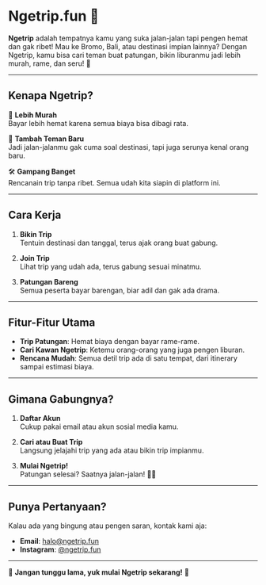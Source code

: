 # Ngetrip.fun 🚀

**Ngetrip** adalah tempatnya kamu yang suka jalan-jalan tapi pengen hemat dan gak ribet! Mau ke Bromo, Bali, atau destinasi impian lainnya? Dengan Ngetrip, kamu bisa cari teman buat patungan, bikin liburanmu jadi lebih murah, rame, dan seru! 🎉

---

## Kenapa Ngetrip?

🤑 **Lebih Murah**  
Bayar lebih hemat karena semua biaya bisa dibagi rata.

🤝 **Tambah Teman Baru**  
Jadi jalan-jalanmu gak cuma soal destinasi, tapi juga serunya kenal orang baru.

🛠 **Gampang Banget**  
Rencanain trip tanpa ribet. Semua udah kita siapin di platform ini.

---

## Cara Kerja

1. **Bikin Trip**  
   Tentuin destinasi dan tanggal, terus ajak orang buat gabung.

2. **Join Trip**  
   Lihat trip yang udah ada, terus gabung sesuai minatmu.

3. **Patungan Bareng**  
   Semua peserta bayar barengan, biar adil dan gak ada drama.

---

## Fitur-Fitur Utama

- **Trip Patungan**: Hemat biaya dengan bayar rame-rame.
- **Cari Kawan Ngetrip**: Ketemu orang-orang yang juga pengen liburan.
- **Rencana Mudah**: Semua detil trip ada di satu tempat, dari itinerary sampai estimasi biaya.

---

## Gimana Gabungnya?

1. **Daftar Akun**  
   Cukup pakai email atau akun sosial media kamu.

2. **Cari atau Buat Trip**  
   Langsung jelajahi trip yang ada atau bikin trip impianmu.

3. **Mulai Ngetrip!**  
   Patungan selesai? Saatnya jalan-jalan! 🚗💨

---

## Punya Pertanyaan?

Kalau ada yang bingung atau pengen saran, kontak kami aja:
- **Email**: [halo@ngetrip.fun](mailto:halo@ngetrip.fun)
- **Instagram**: [@ngetrip.fun](https://instagram.com/ngetrip.fun)

---

🎒 **Jangan tunggu lama, yuk mulai Ngetrip sekarang!** 🎉
